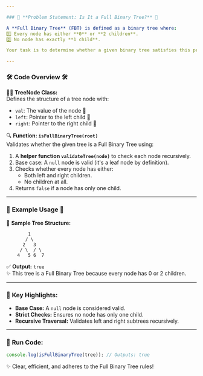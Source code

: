 ```yaml
---

### 🌳 **Problem Statement: Is It a Full Binary Tree?** 🌟  

A **Full Binary Tree** (FBT) is defined as a binary tree where:  
1️⃣ Every node has either **0** or **2 children**.  
2️⃣ No node has exactly **1 child**.  

Your task is to determine whether a given binary tree satisfies this property.  

---
```


### 🛠️ **Code Overview** 🛠️  

👨‍💻 **TreeNode Class:**  
Defines the structure of a tree node with:  
- `val`: The value of the node 🌟  
- `left`: Pointer to the left child 🌲  
- `right`: Pointer to the right child 🌲  

🔍 **Function: `isFullBinaryTree(root)`**  
Validates whether the given tree is a Full Binary Tree using:  
1. A **helper function `validateTree(node)`** to check each node recursively.  
2. Base case: A `null` node is valid (it's a leaf node by definition).  
3. Checks whether every node has either:  
   - Both left and right children.  
   - No children at all.  
4. Returns `false` if a node has only one child.  

---

### 🌟 **Example Usage** 🌟  

🌲 **Sample Tree Structure:**  
```
        1
       / \
      2   3
     / \  / \
    4   5 6  7
```

✅ **Output:** `true`  
✨ This tree is a Full Binary Tree because every node has 0 or 2 children.

---

### 🚀 **Key Highlights:**  
- **Base Case:** A `null` node is considered valid.  
- **Strict Checks:** Ensures no node has only one child.  
- **Recursive Traversal:** Validates left and right subtrees recursively.  

---  

### 🎯 **Run Code:**  
```typescript
console.log(isFullBinaryTree(tree)); // Outputs: true
```  

✨ Clear, efficient, and adheres to the Full Binary Tree rules!